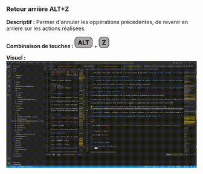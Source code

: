 ### Retour arrière ALT+Z

**Descriptif :** Permer d'annuler les oppérations précédentes, de revenir en arrière sur les actions réalisées.

**Combinaison de touches :** ![alt](../touches/ALT.png) + ![z](../touches/Z.png)

**Visuel :** ![Retour arrière ALT+Z](./gifs/ALT_Z.gif)